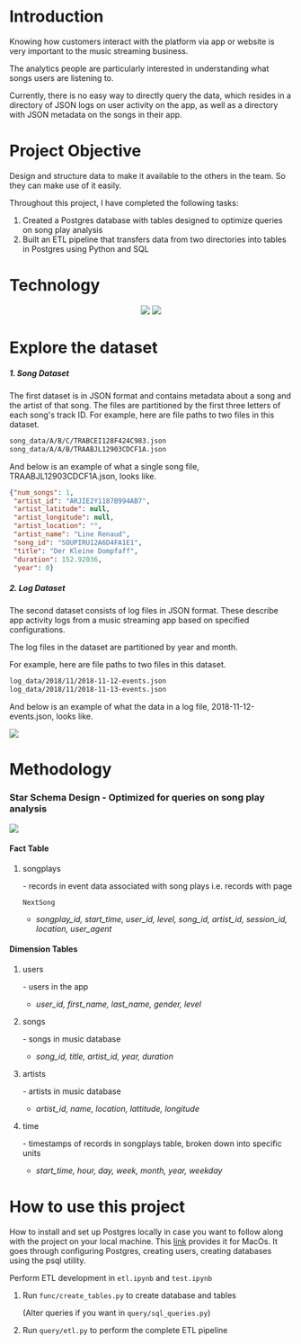 # Introduction

Knowing how customers interact with the platform via app or website is very important to the music streaming business. 

The analytics people are particularly interested in understanding what songs users are listening to.

Currently, there is no easy way to directly query the data, which resides in a directory of JSON logs on user activity on the app, as well as a directory with JSON metadata on the songs in their app.



# Project Objective

Design and structure data to make it available to the others in the team. So they can make use of it easily.

Throughout this project, I have completed the following tasks:

1. Created a Postgres database with tables designed to optimize queries on song play analysis
2. Built an ETL pipeline that transfers data from two directories into tables in Postgres using Python and SQL



# Technology 

<p align="middle">
  <img src="https://ws2.sinaimg.cn/large/006tNc79ly1g2bsurr78cj306605e0t2.jpg" />
  <img src="https://ws2.sinaimg.cn/large/006tNc79ly1g2bsv06jf3j30gp05njtd.jpg" />

# Explore the dataset

##### 1. Song Dataset

The first dataset is in JSON format and contains metadata about a song and the artist of that song. The files are partitioned by the first three letters of each song's track ID. For example, here are file paths to two files in this dataset.

```txt
song_data/A/B/C/TRABCEI128F424C983.json
song_data/A/A/B/TRAABJL12903CDCF1A.json
```

And below is an example of what a single song file, TRAABJL12903CDCF1A.json, looks like.

```json
{"num_songs": 1, 
 "artist_id": "ARJIE2Y1187B994AB7", 
 "artist_latitude": null, 
 "artist_longitude": null, 
 "artist_location": "", 
 "artist_name": "Line Renaud", 
 "song_id": "SOUPIRU12A6D4FA1E1", 
 "title": "Der Kleine Dompfaff", 
 "duration": 152.92036, 
 "year": 0}
```

##### 2. Log Dataset

The second dataset consists of log files in JSON format. These describe app activity logs from a music streaming app based on specified configurations.

The log files in the dataset are partitioned by year and month. 

For example, here are file paths to two files in this dataset.

```txt
log_data/2018/11/2018-11-12-events.json
log_data/2018/11/2018-11-13-events.json
```

And below is an example of what the data in a log file, 2018-11-12-events.json, looks like.

![](https://ws3.sinaimg.cn/large/006tNc79ly1g2bsvkkb18j316d0cstbp.jpg)

# Methodology 

### Star Schema Design - Optimized for queries on song play analysis

![](https://ws2.sinaimg.cn/large/006tNc79ly1g2bsvrjxy1j30hg0c2aax.jpg)

#### Fact Table

1. songplays

   \- records in event data associated with song plays i.e. records with page

   ```
   NextSong
   ```

   - *songplay_id, start_time, user_id, level, song_id, artist_id, session_id, location, user_agent*

#### Dimension Tables

1. users

   \- users in the app

   - *user_id, first_name, last_name, gender, level*

2. songs

   \- songs in music database

   - *song_id, title, artist_id, year, duration*

3. artists

   \- artists in music database

   - *artist_id, name, location, lattitude, longitude*

4. time

   \- timestamps of records in songplays table, broken down into specific units

   - *start_time, hour, day, week, month, year, weekday*



# How to use this project

How to install and set up Postgres locally in case you want to follow along with the project on your local machine. This [link](https://www.codementor.io/engineerapart/getting-started-with-postgresql-on-mac-osx-are8jcopb) provides it for MacOs. It goes through configuring Postgres, creating users, creating databases using the psql utility.

Perform ETL development in `etl.ipynb` and `test.ipynb`

1. Run `func/create_tables.py` to create database and tables 

   (Alter queries if you want in `query/sql_queries.py`)

2. Run `query/etl.py` to perform the complete ETL pipeline
